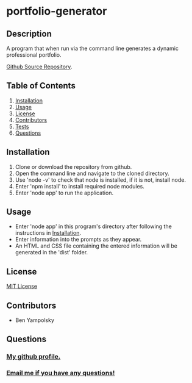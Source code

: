 # portfolio-generator

## Description 

A program that when run via the command line generates a dynamic professional portfolio.

[Github  Source Repository](https://github.com/byampols/portfolio-generator).

## Table of Contents

1. [Installation](#installation)
2. [Usage](#usage)
3. [License](#license)
4. [Contributors](#contributors)
5. [Tests](#tests)
6. [Questions](#questions)

## Installation

1. Clone or download the repository from github.
2. Open the command line and navigate to the cloned directory.
3. Use 'node -v' to check that node is installed, if it is not, install node.
4. Enter 'npm install' to install required node modules.
5. Enter 'node app' to run the application.

## Usage 

* Enter 'node app' in this program's directory after following the instructions in [Installation](#installation).
* Enter information into the prompts as they appear. 
* An HTML and CSS file containing the entered information will be generated in the 'dist' folder. 

## License 

[MIT License](LICENSE)

## Contributors 

* Ben Yampolsky

## Questions 

### [My github profile.](https://github.com/byampols)
### [Email me if you have any questions!](byampols@alumni.cmu.edu)
